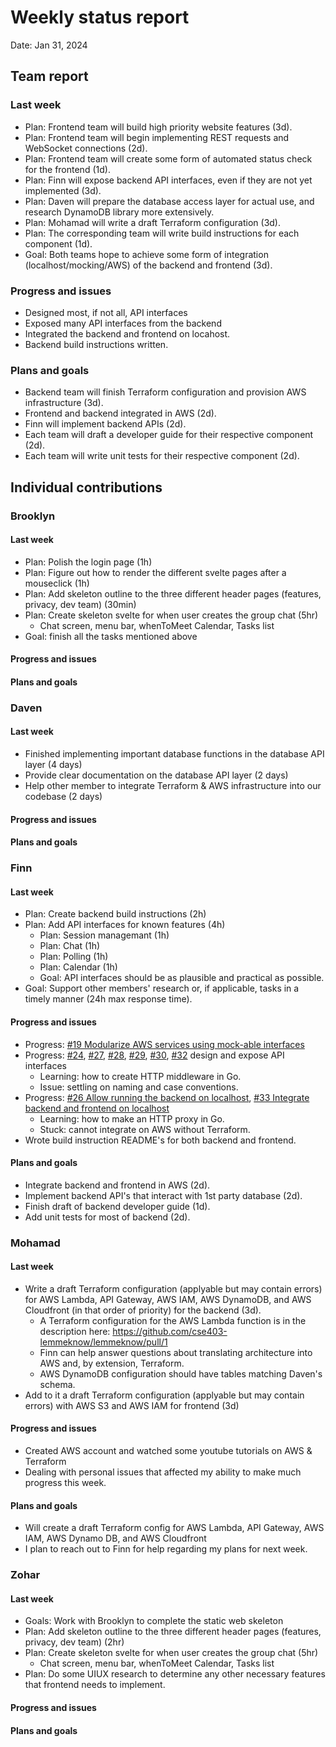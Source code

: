 # Weekly status report

Date: Jan 31, 2024

## Team report

### Last week

- Plan: Frontend team will build high priority website features (3d).
- Plan: Frontend team will begin implementing REST requests and WebSocket connections (2d).
- Plan: Frontend team will create some form of automated status check for the frontend (1d).
- Plan: Finn will expose backend API interfaces, even if they are not yet implemented (3d).
- Plan: Daven will prepare the database access layer for actual use, and research DynamoDB library more extensively.
- Plan: Mohamad will write a draft Terraform configuration (3d).
- Plan: The corresponding team will write build instructions for each component (1d).
- Goal: Both teams hope to achieve some form of integration (localhost/mocking/AWS) of the backend and frontend (3d).

### Progress and issues

- Designed most, if not all, API interfaces
- Exposed many API interfaces from the backend
- Integrated the backend and frontend on locahost.
- Backend build instructions written.

<!--
What you did, what worked, what you learned, where you had trouble, and where you are stuck.
-->

### Plans and goals

- Backend team will finish Terraform configuration and provision AWS infrastructure (3d).
- Frontend and backend integrated in AWS (2d).
- Finn will implement backend APIs (2d).
- Each team will draft a developer guide for their respective component (2d).
- Each team will write unit tests for their respective component (2d).

## Individual contributions

### Brooklyn

#### Last week

- Plan: Polish the login page (1h)
- Plan: Figure out how to render the different svelte pages after a mouseclick (1h)
- Plan: Add skeleton outline to the three different header pages (features, privacy, dev team) (30min)
- Plan: Create skeleton svelte for when user creates the group chat (5hr)
  - Chat screen, menu bar, whenToMeet Calendar, Tasks list
- Goal: finish all the tasks mentioned above

#### Progress and issues

<!--
What you did, what worked, what you learned, where you had trouble, and where you are stuck.
-->

#### Plans and goals

<!--
Each bullet point should include a measurable task and a time estimate.

Break down tasks such that lowest level tasks are <3 days.
-->

### Daven

#### Last week

- Finished implementing important database functions in the database API layer (4 days)
- Provide clear documentation on the database API layer (2 days)
- Help other member to integrate Terraform & AWS infrastructure into our codebase (2 days)

#### Progress and issues

<!--
What you did, what worked, what you learned, where you had trouble, and where you are stuck.
-->

#### Plans and goals

<!--
Each bullet point should include a measurable task and a time estimate.

Break down tasks such that lowest level tasks are <3 days.
-->

### Finn

#### Last week

- Plan: Create backend build instructions (2h)
- Plan: Add API interfaces for known features (4h)
  - Plan: Session managemant (1h)
  - Plan: Chat (1h)
  - Plan: Polling (1h)
  - Plan: Calendar (1h)
  - Goal: API interfaces should be as plausible and practical as possible.
- Goal: Support other members' research or, if applicable, tasks in a timely manner (24h max response time).

#### Progress and issues

- Progress: [#19 Modularize AWS services using mock-able interfaces](https://github.com/cse403-lemmeknow/lemmeknow/pull/19)
- Progress: [#24](https://github.com/cse403-lemmeknow/lemmeknow/pull/24), [#27](https://github.com/cse403-lemmeknow/lemmeknow/pull/27), [#28](https://github.com/cse403-lemmeknow/lemmeknow/pull/28), [#29](https://github.com/cse403-lemmeknow/lemmeknow/pull/29), [#30](https://github.com/cse403-lemmeknow/lemmeknow/pull/30), [#32](https://github.com/cse403-lemmeknow/lemmeknow/pull/32) design and expose API interfaces
  - Learning: how to create HTTP middleware in Go.
  - Issue: settling on naming and case conventions.
- Progress: [#26 Allow running the backend on localhost](https://github.com/cse403-lemmeknow/lemmeknow/pull/26), [#33 Integrate backend and frontend on localhost](https://github.com/cse403-lemmeknow/lemmeknow/pull/33)
  - Learning: how to make an HTTP proxy in Go.
  - Stuck: cannot integrate on AWS without Terraform.
- Wrote build instruction README's for both backend and frontend.

#### Plans and goals

- Integrate backend and frontend in AWS (2d).
- Implement backend API's that interact with 1st party database (2d).
- Finish draft of backend developer guide (1d).
- Add unit tests for most of backend (2d).

### Mohamad

#### Last week

- Write a draft Terraform configuration (applyable but may contain errors) for AWS Lambda, API Gateway, AWS IAM, AWS DynamoDB, and AWS Cloudfront (in that order of priority) for the backend (3d).
  - A Terraform configuration for the AWS Lambda function is in the description here: https://github.com/cse403-lemmeknow/lemmeknow/pull/1
  - Finn can help answer questions about translating architecture into AWS and, by extension, Terraform.
  - AWS DynamoDB configuration should have tables matching Daven's schema.
- Add to it a draft Terraform configuration (applyable but may contain errors) with AWS S3 and AWS IAM for frontend (3d)

#### Progress and issues

- Created AWS account and watched some youtube tutorials on AWS & Terraform
- Dealing with personal issues that affected my ability to make much progress this week.

#### Plans and goals

- Will create a draft Terraform config for AWS Lambda, API Gateway, AWS IAM, AWS Dynamo DB, and AWS Cloudfront
- I plan to reach out to Finn for help regarding my plans for next week. 

### Zohar

#### Last week

- Goals: Work with Brooklyn to complete the static web skeleton
- Plan: Add skeleton outline to the three different header pages (features, privacy, dev team) (2hr)
- Plan: Create skeleton svelte for when user creates the group chat (5hr)
  - Chat screen, menu bar, whenToMeet Calendar, Tasks list
- Plan: Do some UIUX research to determine any other necessary features that frontend needs to implement.

#### Progress and issues

<!--
What you did, what worked, what you learned, where you had trouble, and where you are stuck.
-->

#### Plans and goals

<!--
Each bullet point should include a measurable task and a time estimate.

Break down tasks such that lowest level tasks are <3 days.
-->
